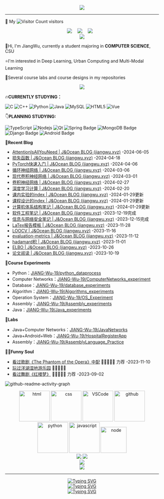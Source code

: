 <div align="center"> <img src="https://readme-typing-svg.demolab.com?font=Fira+Code&pause=1000&color=FFD700&width=435&lines=%E4%BD%A0%E5%A5%BD%EF%BC%8C%E6%AC%A2%E8%BF%8E%E6%9D%A5%E5%88%B0J%26Ocean%E7%9A%84%E4%B8%BB%E9%A1%B5;Hello%2CWelcome+to+J%26Ocean's+HOMEPAGE" /> </div>

---

:wave: My   ![Visitor Count](https://profile-counter.glitch.me/JIANG-Wu-19/count.svg)  visitors

<div align="center">
  <a href="https://jiang-wu-19.github.io/"><img src="https://img.shields.io/badge/website-%E4%B8%AA%E4%BA%BA%E7%BD%91%E7%AB%99-blue"></a>&emsp;
  <a href="https://space.bilibili.com/433413805"><img src="https://img.shields.io/badge/bilibili-B%E7%AB%99-ff69b4"></a>&emsp;
  <a href="https://gitee.com/wu-jiang-nineteen"><img src="https://img.shields.io/badge/Gitee-%E7%A0%81%E4%BA%91-c32136"></a>&emsp;
</div>
<div align="center"><img src="https://stats.justsong.cn/api/bilibili/?id=433413805&theme=radical#&lang=zh-CN"></div>

:wave:Hi, I'm JiangWu, currently a student majoring in **COMPUTER SCIENCE**, CSU

:star:I'm interested in Deep Learning, Urban Computing and Multi-Modal Learning

:raised_hands:Several course labs and course designs in my repositories

<div align="center"> <img  src="https://github-profile-trophy.vercel.app/?username=JIANG-Wu-19&theme=gruvbox&row=1&column=7&no-frame=true&no-bg=true" /> </div>



:fire:**CURRENTLY STUDYING：**

![C](https://img.shields.io/badge/c-%2300599C.svg?style=flat-square&logo=c&logoColor=white)
![C++](https://img.shields.io/badge/-C++-00599C?style=flat-square&logo=c)
![Python](https://img.shields.io/badge/-Python-pink?style=flat-square&logo=Python)
![Java](https://img.shields.io/badge/-java-yellow?style=flat-square&logo=java)
![MySQL](https://img.shields.io/badge/mysql-%2300f.svg?style=flat-square&logo=mysql&logoColor=white)
![HTML5](https://img.shields.io/badge/-HTML5-E34F26?style=flat-square&logo=html5&logoColor=white)
![Vue](https://img.shields.io/badge/Vue-red.svg?style=style=flat-square&logo=Vue&logoColor=white)



:point_down:**PLANNING STUDYING:**

![TypeScript](https://img.shields.io/badge/typescript-%23007ACC.svg?style=flat-square&logo=typescript&logoColor=white)
![Nodejs](https://img.shields.io/badge/-Nodejs-c0ebd?style=flat-square&logo=Node.js)
![Qt](https://img.shields.io/badge/Qt-%23217346.svg?style=style=flat-square&logo=Qt&logoColor=white)
![Spring Badge](https://img.shields.io/badge/Spring-6DB33F?logo=spring&logoColor=fff&style=flat)
![MongoDB Badge](https://img.shields.io/badge/MongoDB-47A248?logo=mongodb&logoColor=fff&style=flat)
![Django Badge](https://img.shields.io/badge/Django-092E20?logo=django&logoColor=fff&style=flat)
![Android Badge](https://img.shields.io/badge/Android-3DDC84?logo=android&logoColor=fff&style=flat)



📃**Recent Blog**

* [AttentionIsAllYouNeed | J&Ocean BLOG (jiangwu.xyz)](https://jiangwu.xyz/2024/06/05/AttentionIsAllYouNeed/) -2024-06-05
* [损失函数 | J&Ocean BLOG (jiangwu.xyz)](https://jiangwu.xyz/2024/04/18/损失函数/) -2024-04-18
* [PyTorch快速入门 | J&Ocean BLOG (jiangwu.xyz)](https://jiangwu.xyz/2024/04/05/PyTorch快速入门/) -2024-04-06
* [循环神经网络 | J&Ocean BLOG (jiangwu.xyz)](https://jiangwu.xyz/2024/03/06/循环神经网络/) -2024-03-06
* [现代卷积神经网络 | J&Ocean BLOG (jiangwu.xyz)](https://jiangwu.xyz/2024/03/01/现代卷积神经网络/) -2024-03-01
* [卷积神经网络 | J&Ocean BLOG (jiangwu.xyz)](https://jiangwu.xyz/2024/02/27/卷积神经网络/) -2024-02-27
* [深度学习计算 | J&Ocean BLOG (jiangwu.xyz)](https://jiangwu.xyz/2024/02/20/深度学习计算/) -2024-02-20
* [课内实验的index | J&Ocean BLOG (jiangwu.xyz)](https://jiangwu.xyz/2023/07/22/课内实验的index/) -2024-01-29更新
* [课程设计的index | J&Ocean BLOG (jiangwu.xyz)](https://jiangwu.xyz/2023/07/22/课程设计的index/) -2024-01-29更新
* [计算机体系结构笔记 | J&Ocean BLOG (jiangwu.xyz)](https://jiangwu.xyz/2023/09/27/计算机体系结构笔记/) -2024-01-29更新
* [软件工程笔记 | J&Ocean BLOG (jiangwu.xyz)](https://jiangwu.xyz/2023/09/27/软件工程笔记/) -2023-12-19完成
* [信息与网络安全笔记 | J&Ocean BLOG (jiangwu.xyz)](https://jiang-wu-19.github.io/2023/10/21/信息与网络安全笔记/) -2023-12-15完成
* [LaTex报告模板 | J&Ocean BLOG (jiangwu.xyz)](https://jiang-wu-19.github.io/2023/11/28/LaTex报告模板/) -2023-11-28
* [LOOCV | J&Ocean BLOG (jiangwu.xyz)](https://jiang-wu-19.github.io/2023/11/16/LOOCV/) -2023-11-16
* [evaluation-metrics | J&Ocean BLOG (jiangwu.xyz)](https://jiang-wu-19.github.io/2023/11/12/evaluation-metrics/) -2023-11-12
* [hadamard积 | J&Ocean BLOG (jiangwu.xyz)](https://jiang-wu-19.github.io/2023/11/01/hadamard积/) -2023-11-01
* [ELBO | J&Ocean BLOG (jiangwu.xyz)](https://jiang-wu-19.github.io/2023/10/26/ELBO/) -2023-10-26
* [论文阅读 | J&Ocean BLOG (jiangwu.xyz)](https://jiang-wu-19.github.io/2023/10/19/论文阅读/) -2023-10-19



📃**Course Experiments**

* Python：[JIANG-Wu-19/python_dataprocess](https://github.com/JIANG-Wu-19/python_dataprocess)
* Computer Networks：[JIANG-Wu-19/ComputerNetworks_experiment](https://github.com/JIANG-Wu-19/ComputerNetworks_experiment)
* Database：[JIANG-Wu-19/database_experiments](https://github.com/JIANG-Wu-19/database_experiments)
* Algorithm：[JIANG-Wu-19/Algorithms_experiments](https://github.com/JIANG-Wu-19/Algorithms_experiments)
* Operation System：[JIANG-Wu-19/OS_Experiment](https://github.com/JIANG-Wu-19/OS_Experiment)
* Assembly：[JIANG-Wu-19/Assembly_experiments](https://github.com/JIANG-Wu-19/Assembly_experiments)
* Java：[JIANG-Wu-19/Java_experiments](https://github.com/JIANG-Wu-19/Java_experiments)

📃**Labs**

* Java+Computer Networks：[JIANG-Wu-19/JavaNetworks](https://github.com/JIANG-Wu-19/JavaNetworks)
* Java+Android+Web：[JIANG-Wu-19/HospitalRegisterApp](https://github.com/JIANG-Wu-19/HospitalRegisterApp)
* Assembly：[JIANG-Wu-19/AssemblyLanguage_Practice](https://github.com/JIANG-Wu-19/AssemblyLanguage_Practice)



🤾‍♂️**Funny Soul**

* [看过歌剧《The Phantom of the Opera》中配](https://www.bilibili.com/video/BV1yc411X76w/?spm_id_from=333.999.0.0&vd_source=cd3dee08a4773c8014a040c55e86390d) 🌟🌟🌟🌟🌟 力荐 -2023-11-10
* [玩过洋湖湿地游乐园](https://www.bilibili.com/video/BV1m84y197xW?vd_source=35bc9a43200c96835c347d9b8335f02f) 🌟🌟🌟🌟🌟 
* [看过舞剧《红楼梦》](https://mp.weixin.qq.com/s/sawuhzyRNyXW3040nYUTpw) 🌟🌟🌟🌟🌟 力荐 -2023-09-02

![github-readme-activity-graph](https://github-readme-activity-graph.vercel.app/graph?username=JIANG-Wu-19&custom_title=J%26amp;Ocean%27s%20Contribution%20Graph&theme=github-compact)



<div align="center">
  <img alt-"html5" src="https://media.giphy.com/media/XAxylRMCdpbEWUAvr8/giphy.gif" width="100" title="html">
  <img alt="css" src="https://media.giphy.com/media/fsEaZldNC8A1PJ3mwp/giphy.gif" width="100" title="css">
  <img alt="VSCode" src="https://i.giphy.com/media/IdyAQJVN2kVPNUrojM/200.webp" width="100" title="vscode">
  <img alt="github" src="https://i.giphy.com/media/KzJkzjggfGN5Py6nkT/200.webp" width="100" title="github">
  <img alt="python" src="https://i.giphy.com/media/LMt9638dO8dftAjtco/200.webp" width="100" title="python">
  <img alt="javascript" src="https://media3.giphy.com/media/ln7z2eWriiQAllfVcn/200w.webp" width="100" title="javascript">
  <img alt="node" src="https://media.giphy.com/media/kdFc8fubgS31b8DsVu/giphy.gif" width="85" title="node">
</div>


<div align="center"> <img src="https://github-readme-stats.vercel.app/api?username=JIANG-Wu-19&show_icons=true&theme=radical" />  <img src="https://github-readme-stats.vercel.app/api/top-langs/?username=anuraghazra&layout=compact&theme=tokyonight" /></div>

<div align="center"> <img src="https://quotes-github-readme.vercel.app/api?type=horizontal&theme=dark" /> </div>

<div align="center"><img align="center" src="https://github-readme-streak-stats.herokuapp.com/?user=JIANG-Wu-19&theme=dark&hide_border=true" /></div>

---

<div align="center">
<a href="https://git.io/typing-svg"><img src="https://readme-typing-svg.demolab.com?font=Fira+Code&pause=1000&center=true&width=435&lines=To+the+Future" alt="Typing SVG" /></a>
</div>

<div align="center">
<a href="https://git.io/typing-svg"><img src="https://readme-typing-svg.demolab.com?font=Fira+Code&pause=1000&color=4D49F7&center=true&width=435&lines=%3CKeep+Calm+And+Carry+On%3E;%3CKeep+COOL%3E" alt="Typing SVG" /></a>
</div>
<div align="center">
<a href="https://git.io/typing-svg"><img src="https://readme-typing-svg.demolab.com?font=Fira+Code&pause=1000&color=39FF14&center=true&vCenter=true&width=435&lines=Thank+you+for+visiting!" alt="Typing SVG" /></a>
</div>
